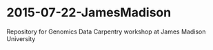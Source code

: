 # 2015-07-22-JamesMadison
Repository for Genomics Data Carpentry workshop at James Madison University
